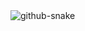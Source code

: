 <picture>
  <source media="(prefers-color-scheme: dark)" srcset="https://raw.githubusercontent.com/Baggiio/Baggiio/output/github-contribution-grid-snake-dark.svg"/>
  <source media="(prefers-color-scheme: light)" srcset="[github-snake.svg](https://raw.githubusercontent.com/Baggiio/Baggiio/output/github-contribution-grid-snake.svg)" />
  <img alt="github-snake" src="[github-snake.svg](https://raw.githubusercontent.com/Baggiio/Baggiio/output/github-contribution-grid-snake.svg)" />
</picture>

